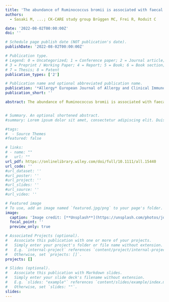 ```yaml
---
title: 'The abundance of Ruminococcus bromii is associated with faecal butyrate levels and atopic dermatitis in infancy'
authors:
  - Sasaki M, ...; CK-CARE study group Brüggen MC, Frei R, Roduit C

date: '2022-08-02T00:00:00Z'
doi: ''

# Schedule page publish date (NOT publication's date).
publishDate: '2022-08-02T00:00:00Z'

# Publication type.
# Legend: 0 = Uncategorized; 1 = Conference paper; 2 = Journal article;
# 3 = Preprint / Working Paper; 4 = Report; 5 = Book; 6 = Book section;
# 7 = Thesis; 8 = Patent
publication_types: ['2']

# Publication name and optional abbreviated publication name.
publication: '*Allergy* European Journal of Allergy and Clinical Immunology'
publication_short: ''

abstract: The abundance of Ruminococcus bromii is associated with faecal butyrate levels and atopic dermatitis in infancy.


# Summary. An optional shortened abstract.
#summary: Lorem ipsum dolor sit amet, consectetur adipiscing elit. Duis posuere tellus ac convallis placerat. Proin tincidunt magna sed ex sollicitudin condimentum.

#tags:
#  - Source Themes
#featured: false

# links:
# - name: ""
#   url: ""
url_pdf: https://onlinelibrary.wiley.com/doi/full/10.1111/all.15440
url_code: ''
#url_dataset: ''
#url_poster: ''
#url_project: ''
#url_slides: ''
#url_source: ''
#url_video: ''

# Featured image
# To use, add an image named `featured.jpg/png` to your page's folder.
image:
  caption: 'Image credit: [**Unsplash**](https://unsplash.com/photos/jdD8gXaTZsc)'
  focal_point: ''
  preview_only: true

# Associated Projects (optional).
#   Associate this publication with one or more of your projects.
#   Simply enter your project's folder or file name without extension.
#   E.g. `internal-project` references `content/project/internal-project/index.md`.
#   Otherwise, set `projects: []`.
projects: []

# Slides (optional).
#   Associate this publication with Markdown slides.
#   Simply enter your slide deck's filename without extension.
#   E.g. `slides: "example"` references `content/slides/example/index.md`.
#   Otherwise, set `slides: ""`.
slides:
---
```

